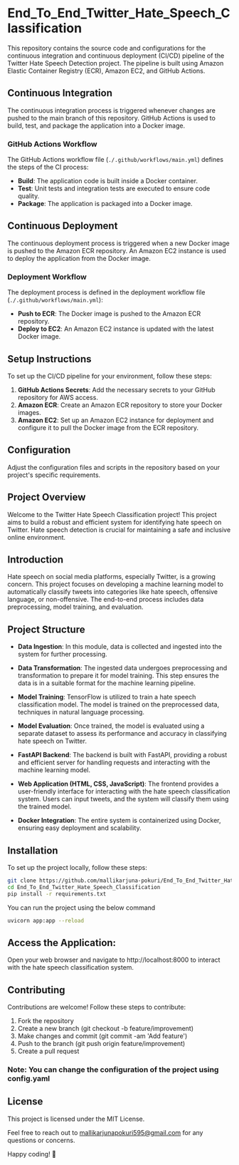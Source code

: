 # End_To_End_Twitter_Hate_Speech_Classification
This repository contains the source code and configurations for the continuous integration and continuous deployment (CI/CD) pipeline of the Twitter Hate Speech Detection project. The pipeline is built using Amazon Elastic Container Registry (ECR), Amazon EC2, and GitHub Actions.



## Continuous Integration

The continuous integration process is triggered whenever changes are pushed to the main branch of this repository. GitHub Actions is used to build, test, and package the application into a Docker image.

### GitHub Actions Workflow

The GitHub Actions workflow file (`./.github/workflows/main.yml`) defines the steps of the CI process:

- **Build**: The application code is built inside a Docker container.
- **Test**: Unit tests and integration tests are executed to ensure code quality.
- **Package**: The application is packaged into a Docker image.

## Continuous Deployment

The continuous deployment process is triggered when a new Docker image is pushed to the Amazon ECR repository. An Amazon EC2 instance is used to deploy the application from the Docker image.

### Deployment Workflow

The deployment process is defined in the deployment workflow file (`./.github/workflows/main.yml`):

- **Push to ECR**: The Docker image is pushed to the Amazon ECR repository.
- **Deploy to EC2**: An Amazon EC2 instance is updated with the latest Docker image.

## Setup Instructions

To set up the CI/CD pipeline for your environment, follow these steps:

1. **GitHub Actions Secrets**: Add the necessary secrets to your GitHub repository for AWS access.
2. **Amazon ECR**: Create an Amazon ECR repository to store your Docker images.
3. **Amazon EC2**: Set up an Amazon EC2 instance for deployment and configure it to pull the Docker image from the ECR repository.

## Configuration

Adjust the configuration files and scripts in the repository based on your project's specific requirements.
## Project Overview

Welcome to the Twitter Hate Speech Classification project! This project aims to build a robust and efficient system for identifying hate speech on Twitter. Hate speech detection is crucial for maintaining a safe and inclusive online environment.

## Introduction
Hate speech on social media platforms, especially Twitter, is a growing concern. This project focuses on developing a machine learning model to automatically classify tweets into categories like hate speech, offensive language, or non-offensive. The end-to-end process includes data preprocessing, model training, and evaluation.

## Project Structure

- **Data Ingestion**: In this module, data is collected and ingested into the system for further processing.

- **Data Transformation**: The ingested data undergoes preprocessing and transformation to prepare it for model training. This step ensures the data is in a suitable format for the machine learning pipeline.

- **Model Training**: TensorFlow is utilized to train a hate speech classification model. The model is trained on the preprocessed data, techniques in natural language processing.

- **Model Evaluation**: Once trained, the model is evaluated using a separate dataset to assess its performance and accuracy in classifying hate speech on Twitter.

- **FastAPI Backend**: The backend is built with FastAPI, providing a robust and efficient server for handling requests and interacting with the machine learning model.

- **Web Application (HTML, CSS, JavaScript)**: The frontend provides a user-friendly interface for interacting with the hate speech classification system. Users can input tweets, and the system will classify them using the trained model.

- **Docker Integration**: The entire system is containerized using Docker, ensuring easy deployment and scalability.


## Installation
To set up the project locally, follow these steps:

```bash
git clone https://github.com/mallikarjuna-pokuri/End_To_End_Twitter_Hate_Speech_Classification.git
cd End_To_End_Twitter_Hate_Speech_Classification
pip install -r requirements.txt
```

You can run the project using the below command
```bash
uvicorn app:app --reload
```
## Access the Application:

Open your web browser and navigate to http://localhost:8000 to interact with the hate speech classification system.

## Contributing
Contributions are welcome! Follow these steps to contribute:


1. Fork the repository
2. Create a new branch (git checkout -b feature/improvement)
3. Make changes and commit (git commit -am 'Add feature')
4. Push to the branch (git push origin feature/improvement)
5. Create a pull request

### Note: You can change the configuration of the project using config.yaml
## License
This project is licensed under the MIT License.

Feel free to reach out to mallikarjunapokuri595@gmail.com for any questions or concerns.

Happy coding! 🚀
